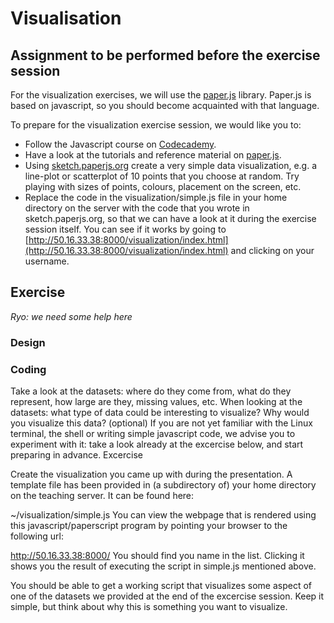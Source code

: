 # Visualisation #

## Assignment to be performed before the exercise session ##

For the visualization exercises, we will use the [paper.js](http://paperjs.org) library. Paper.js is based on javascript, so you should become acquainted with that language.

To prepare for the visualization exercise session, we would like you to:

* Follow the Javascript course on [Codecademy](http://www.codecademy.com/tracks/javascript).
* Have a look at the tutorials and reference material on [paper.js](http://paperjs.org).
* Using [sketch.paperjs.org](http://sketch.paperjs.org) create a very simple data visualization, e.g. a line-plot or scatterplot of 10 points that you choose at random. Try playing with sizes of points, colours, placement on the screen, etc.
* Replace the code in the visualization/simple.js file in your home directory on the server with the code that you wrote in sketch.paperjs.org, so that we can have a look at it during the exercise session itself. You can see if it works by going to [http://50.16.33.38:8000/visualization/index.html](http://50.16.33.38:8000/visualization/index.html) and clicking on your username.

## Exercise ##

*Ryo: we need some help here*

### Design ###

### Coding ###

Take a look at the datasets: where do they come from, what do they represent, how large are they, missing values, etc.
When looking at the datasets: what type of data could be interesting to visualize? Why would you visualize this data?
(optional) If you are not yet familiar with the Linux terminal, the shell or writing simple javascript code, we advise you to experiment with it: take a look already at the excercise below, and start preparing in advance.
Excercise

Create the visualization you came up with during the presentation. A template file has been provided in (a subdirectory of) your home directory on the teaching server. It can be found here:

~/visualization/simple.js
You can view the webpage that is rendered using this javascript/paperscript program by pointing your browser to the following url:

http://50.16.33.38:8000/
You should find you name in the list. Clicking it shows you the result of executing the script in simple.js mentioned above.

You should be able to get a working script that visualizes some aspect of one of the datasets we provided at the end of the excercise session. Keep it simple, but think about why this is something you want to visualize.
